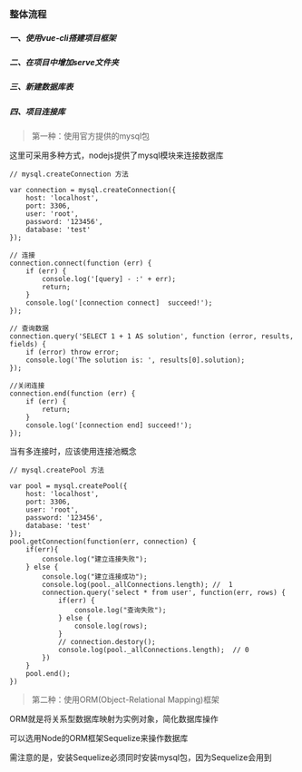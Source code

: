 ### 整体流程

##### 一、使用*vue-cli*搭建项目框架

##### 二、在项目中增加*serve*文件夹

 ##### 三、新建数据库表

##### 四、项目连接库

> 第一种：使用官方提供的mysql包

这里可采用多种方式，nodejs提供了mysql模块来连接数据库

```
// mysql.createConnection 方法

var connection = mysql.createConnection({
    host: 'localhost',
    port: 3306,
    user: 'root',
    password: '123456',
    database: 'test'
});

// 连接
connection.connect(function (err) {
    if (err) {
        console.log('[query] - :' + err);
        return;
    }
    console.log('[connection connect]  succeed!');
});

// 查询数据
connection.query('SELECT 1 + 1 AS solution', function (error, results, fields) {
    if (error) throw error;
    console.log('The solution is: ', results[0].solution);
});

//关闭连接
connection.end(function (err) {
    if (err) {
        return;
    }
    console.log('[connection end] succeed!');
});
```

当有多连接时，应该使用连接池概念

```
// mysql.createPool 方法

var pool = mysql.createPool({
    host: 'localhost',
    port: 3306,
    user: 'root',
    password: '123456',
    database: 'test'
});
pool.getConnection(function(err, connection) {
    if(err){
        console.log("建立连接失败");
    } else {
        console.log("建立连接成功");
        console.log(pool._allConnections.length); //  1
        connection.query('select * from user', function(err, rows) {
            if(err) {
                console.log("查询失败");
            } else {
                console.log(rows);
            }
            // connection.destory();
            console.log(pool._allConnections.length);  // 0
        })
    }
    pool.end();
})
```

> 第二种：使用ORM(Object-Relational Mapping)框架

ORM就是将关系型数据库映射为实例对象，简化数据库操作

可以选用Node的ORM框架Sequelize来操作数据库

需注意的是，安装Sequelize必须同时安装mysql包，因为Sequelize会用到